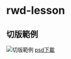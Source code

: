 # rwd-lesson

## 切版範例
![切版範例](https://fireqqtw.github.io/rwd-lesson/resource/Landing%20Page%20example.jpg)
[psd下載](https://fireqqtw.github.io/rwd-lesson/resource/Landing%20Page%20example.psd)